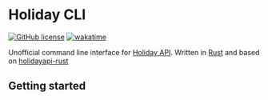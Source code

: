 # Holiday CLI
[![GitHub license](https://img.shields.io/github/license/TechTheAwesome/holidayapi-cli?style=for-the-badge)](https://github.com/TechTheAwesome/holidayapi-cli/blob/main/LICENSE)
[![wakatime](https://wakatime.com/badge/user/4312729e-bc28-4bc0-9074-161a64a7ad20/project/90c767c8-e677-49e8-853a-7bfc617649c8.svg?style=for-the-badge)](https://wakatime.com/badge/user/4312729e-bc28-4bc0-9074-161a64a7ad20/project/90c767c8-e677-49e8-853a-7bfc617649c8)

Unofficial command line interface for [Holiday API](https://holidayapi.com/).
Written in [Rust](https://github.com/rust-lang/) and based on [holidayapi-rust](https://github.com/rust-lang/)

## Getting started
